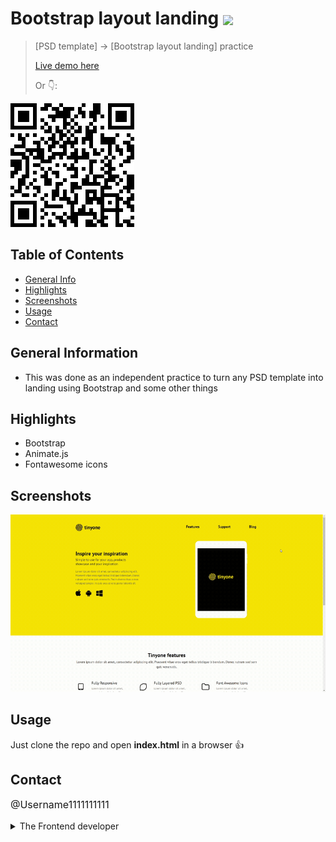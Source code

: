 # Bootstrap layout landing <img src="https://img.shields.io/badge/Status-Complete-green" style="vertical-align: middle;">
> [PSD template] -> [Bootstrap layout landing] practice
> <p><a href="https://username1111111111.github.io/Bootstrap-layout-landing/">Live demo here</a></p>
> <p>Or 👇:</p>
<a href="https://username1111111111.github.io/Bootstrap-layout-landing/">![QR](./_resourses/bootstrap-layout-landing.png)
</a>


## Table of Contents
* [General Info](#general-information)
* [Highlights](#highlights)
* [Screenshots](#screenshots)
* [Usage](#usage)
* [Contact](#contact)


## General Information
- This was done as an independent practice to turn any PSD template into landing using Bootstrap and some other things

## Highlights
- Bootstrap
- Animate.js
- Fontawesome icons

## Screenshots
![Screenshot](./_resourses/bootstrap-layout-landing.gif)

## Usage
Just clone the repo and open **index.html** in a browser 👍

## Contact
<p style="font-size: 16px;"><a style="text-decoration: none;"href="https://github.com/Username1111111111/Username1111111111">@Username1111111111</a><details> 
  <summary>The Frontend developer </summary>
   💪
</details></p>
